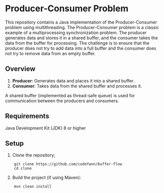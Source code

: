 # Producer-Consumer Problem

This repository contains a Java implementation of the Producer-Consumer problem using multithreading. The Producer-Consumer problem is a classic example of a multiprocessing synchronization problem. The producer generates data and stores it in a shared buffer, and the consumer takes the data from the buffer for processing. The challenge is to ensure that the producer does not try to add data into a full buffer and the consumer does not try to remove data from an empty buffer.

## Overview

1. **Producer**: Generates data and places it into a shared buffer.
2. **Consumer**: Takes data from the shared buffer and processes it.

A shared buffer (implemented as thread-safe queue) is used for communication between the producers and consumers.

## Requirements

Java Development Kit (JDK) 8 or higher

## Setup

1. Clone the repository;

```
    git clone https://github.com/codeYann/buffer-flow
    cd clone
```

2. Build the project (if using Maven):

```
    mvn clean install
```